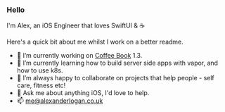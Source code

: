 ### Hello

I'm Alex, an iOS Engineer that loves SwiftUI & ☕️

Here's a quick bit about me whilst I work on a better readme.

- 🔭 I’m currently working on [Coffee Book](https://apps.apple.com/gb/app/coffee-book/id1512681263) 1.3.
- 🌱 I’m currently learning how to build server side apps with vapor, and how to use k8s.
- 👯 I’m always happy to collaborate on projects that help people - self care, fitness etc!
- 💬 Ask me about anything iOS, I'd love to help.
- 📫 me@alexanderlogan.co.uk
